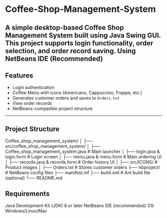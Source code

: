 # Coffee-Shop-Management-System
A simple desktop-based Coffee Shop Management System built using Java Swing GUI. This project supports login functionality, order selection, and order record saving.
 Using **NetBeans IDE** (Recommended)
---

##  Features

-  Login authentication
-  Coffee Menu with icons (Americano, Cappuccino, Frappe, etc.)
-  Generates customer orders and saves to `Orders.txt`
-  View order records
-  NetBeans-compatible project structure

---
##  Project Structure
Coffee_shop_management_system/
│
├── src/coffee_shop_management_system/
│ ├── Coffee_shop_management_system.java # Main launcher
│ ├── login.java & login.form # Login screen
│ ├── menu.java & menu.form # Main ordering UI
│ ├── records.java & records.form # Order history UI
│
├── src/ICONS/ # Product images
│
├── Orders.txt # Stores customer orders
├── nbproject/ # NetBeans config files
├── manifest.mf
├── build.xml # Ant build file (optional)
└── README.md

## Requirements
Java Development Kit (JDK) 8 or later
NetBeans IDE (recommended)
OS: Windows/Linux/Mac
